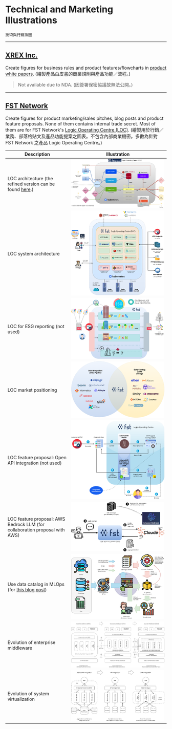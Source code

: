 # Technical and Marketing Illustrations

`技術與行銷插圖`

---

## [XREX Inc.](https://xrex.io/)

Create figures for business rules and product features/flowcharts in [product white papers](https://github.com/alankrantas/alankrantas/blob/main/works/projects.md#technical-writing-and-documentation). (繪製產品白皮書的商業規則與產品功能／流程。)

> Not available due to NDA. (因簽署保密協議故無法公開。)

---

## [FST Network](https://www.fst.network/)

Create figures for product marketing/sales pitches, blog posts and product feature proposals. None of them contains internal trade secret. Most of them are for FST Network's [Logic Operating Centre (LOC)](https://loc-documentation.vercel.app/). (繪製用於行銷／業務、部落格貼文及產品功能提案之圖表。不包含內部商業機密。多數為針對 FST Network 之產品 Logic Operating Centre。)

| Description | Illustration |
| --- | --- |
| LOC architecture (the refined version can be found [here](https://loc-documentation.vercel.app/docs/system-faq/software-and-architecture).) | ![LOC](https://github.com/alankrantas/alankrantas/blob/main/works/illustration/loc.png) |
| LOC system architecture | ![LOC-system](https://github.com/alankrantas/alankrantas/blob/main/works/illustration/loc-system.png) |
| LOC for ESG reporting (not used) | ![esg](https://github.com/alankrantas/alankrantas/blob/main/works/illustration/esg.png) |
| LOC market positioning | ![LOC-position](https://github.com/alankrantas/alankrantas/blob/main/works/illustration/loc-marketing-position.png) |
| LOC feature proposal: Open API integration (not used) | ![LOC-proposal](https://github.com/alankrantas/alankrantas/blob/main/works/illustration/loc-feature-proposal.png) |
| LOC feature proposal: AWS Bedrock LLM (for collaboration proposal with AWS) | ![LOC-proposal-bedrock](https://github.com/alankrantas/alankrantas/blob/main/works/illustration/loc-aws-bedrock.png) |
| Use data catalog in MLOps (for [this blog post](https://www.fst.network/post/machine-learning)) | ![mlops](https://github.com/alankrantas/alankrantas/blob/main/works/illustration/mlops.png) |
| Evolution of enterprise middleware | ![data-middleware](https://github.com/alankrantas/alankrantas/blob/main/works/illustration/middleware.png) |
| Evolution of system virtualization | ![data-virtualization](https://github.com/alankrantas/alankrantas/blob/main/works/illustration/data-virtualization.png) |
